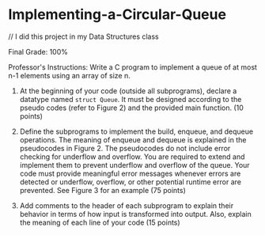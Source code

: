 # Implementing-a-Circular-Queue
// I did this project in my Data Structures class

Final Grade: 100%

Professor's Instructions:
Write a C program to implement a queue of at most n-1 elements using an array of size n.

1. At the beginning of your code (outside all subprograms), declare a datatype named `struct Queue`. It must be designed according to the pseudo codes (refer to Figure 2) and the provided main function. (10 points)

2. Define the subprograms to implement the build, enqueue, and dequeue operations. The meaning of enqueue and dequeue is explained in the pseudocodes in Figure 2. The pseudocodes do not include error checking for underflow and overflow. You are required to extend and implement them to prevent underflow and overflow of the queue. Your code must provide meaningful error messages whenever errors are detected or underflow, overflow, or other potential runtime error are prevented. See Figure 3 for an example (75 points)

3. Add comments to the header of each subprogram to explain their behavior in terms of how input is transformed into output. Also, explain the meaning of each line of your code (15 points)
